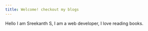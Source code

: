 ```yaml
---
title: Welcome! checkout my blogs
---
```


Hello I am Sreekanth S, I am a web developer, I love reading books.
